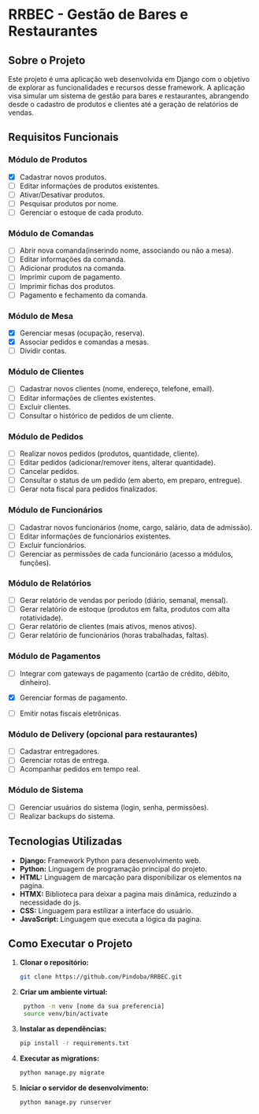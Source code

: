 # RRBEC - Gestão de Bares e Restaurantes

## Sobre o Projeto
Este projeto é uma aplicação web desenvolvida em Django com o objetivo de explorar as funcionalidades e recursos desse framework. A aplicação visa simular um sistema de gestão para bares e restaurantes, abrangendo desde o cadastro de produtos e clientes até a geração de relatórios de vendas.

## Requisitos Funcionais

### Módulo de Produtos
* [x] Cadastrar novos produtos.
* [ ] Editar informações de produtos existentes.
* [ ] Ativar/Desativar produtos.
* [ ] Pesquisar produtos por nome.
* [ ] Gerenciar o estoque de cada produto.

### Módulo de Comandas
* [ ] Abrir nova comanda(inserindo nome, associando ou não a mesa).
* [ ] Editar informações da comanda.
* [ ] Adicionar produtos na comanda.
* [ ] Imprimir cupom de pagamento.
* [ ] Imprimir fichas dos produtos.
* [ ] Pagamento e fechamento da comanda.

### Módulo de Mesa
* [x] Gerenciar mesas (ocupação, reserva).
* [x] Associar pedidos e comandas a mesas.
* [ ] Dividir contas.

### Módulo de Clientes
* [ ] Cadastrar novos clientes (nome, endereço, telefone, email).
* [ ] Editar informações de clientes existentes.
* [ ] Excluir clientes.
* [ ] Consultar o histórico de pedidos de um cliente.

### Módulo de Pedidos
* [ ] Realizar novos pedidos (produtos, quantidade, cliente).
* [ ] Editar pedidos (adicionar/remover itens, alterar quantidade).
* [ ] Cancelar pedidos.
* [ ] Consultar o status de um pedido (em aberto, em preparo, entregue).
* [ ] Gerar nota fiscal para pedidos finalizados.

### Módulo de Funcionários
* [ ] Cadastrar novos funcionários (nome, cargo, salário, data de admissão).
* [ ] Editar informações de funcionários existentes.
* [ ] Excluir funcionários.
* [ ] Gerenciar as permissões de cada funcionário (acesso a módulos, funções).

### Módulo de Relatórios
* [ ] Gerar relatório de vendas por período (diário, semanal, mensal).
* [ ] Gerar relatório de estoque (produtos em falta, produtos com alta rotatividade).
* [ ] Gerar relatório de clientes (mais ativos, menos ativos).
* [ ] Gerar relatório de funcionários (horas trabalhadas, faltas).

### Módulo de Pagamentos
* [ ] Integrar com gateways de pagamento (cartão de crédito, débito, dinheiro).
* [x] Gerenciar formas de pagamento.
* [ ] Emitir notas fiscais eletrônicas.


### Módulo de Delivery (opcional para restaurantes)
* [ ] Cadastrar entregadores.
* [ ] Gerenciar rotas de entrega.
* [ ] Acompanhar pedidos em tempo real.

### Módulo de Sistema
* [ ] Gerenciar usuários do sistema (login, senha, permissões).
* [ ] Realizar backups do sistema.

## Tecnologias Utilizadas
* **Django:** Framework Python para desenvolvimento web.
* **Python:** Linguagem de programação principal do projeto.
* **HTML:** Linguagem de marcação para disponibilizar os elementos na pagina.
* **HTMX:** Biblioteca para deixar a pagina mais dinâmica, reduzindo a necessidade do js.
* **CSS:** Linguagem para estilizar a interface do usuário.
* **JavaScript:** Linguagem que executa a lógica da pagina.

## Como Executar o Projeto
1. **Clonar o repositório:**
   ```bash
   git clone https://github.com/Pindoba/RRBEC.git
2. **Criar um ambiente virtual:**
   ```bash
    python -m venv [nome da sua preferencia]
    source venv/bin/activate
3. **Instalar as dependências:**
   ```bash
   pip install -r requirements.txt
4. **Executar as migrations:**
   ```bash
   python manage.py migrate
5. **Iniciar o servidor de desenvolvimento:**
   ```bash
   python manage.py runserver
